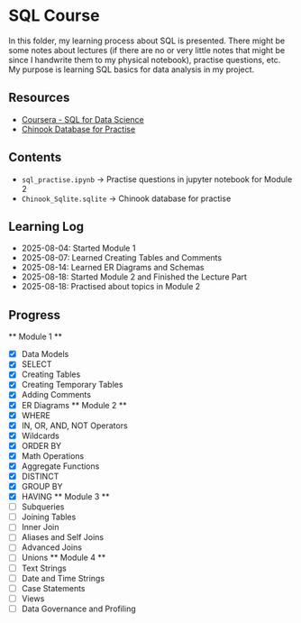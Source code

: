 # SQL Course

In this folder, my learning process about SQL is presented. There might be some notes about lectures (if there are no or very little notes that might be since I handwrite them to my physical notebook), practise questions, etc.
My purpose is learning SQL basics for data analysis in my project.

## Resources
- [Coursera - SQL for Data Science](https://www.coursera.org/learn/sql-for-data-science/)
- [Chinook Database for Practise](https://github.com/lerocha/chinook-database)

## Contents
- `sql_practise.ipynb` → Practise questions in jupyter notebook for Module 2
- `Chinook_Sqlite.sqlite` → Chinook database for practise

## Learning Log
- 2025-08-04: Started Module 1
- 2025-08-07: Learned Creating Tables and Comments
- 2025-08-14: Learned ER Diagrams and Schemas
- 2025-08-18: Started Module 2 and Finished the Lecture Part
- 2025-08-18: Practised about topics in Module 2

## Progress
** Module 1 **
- [x] Data Models
- [x] SELECT
- [x] Creating Tables
- [x] Creating Temporary Tables
- [x] Adding Comments
- [x] ER Diagrams
** Module 2 **
- [x] WHERE
- [x] IN, OR, AND, NOT Operators
- [x] Wildcards
- [x] ORDER BY
- [x] Math Operations
- [x] Aggregate Functions
- [x] DISTINCT
- [x] GROUP BY
- [x] HAVING
** Module 3 **
- [ ] Subqueries
- [ ] Joining Tables
- [ ] Inner Join
- [ ] Aliases and Self Joins
- [ ] Advanced Joins
- [ ] Unions
** Module 4 **
- [ ] Text Strings
- [ ] Date and Time Strings
- [ ] Case Statements
- [ ] Views
- [ ] Data Governance and Profiling